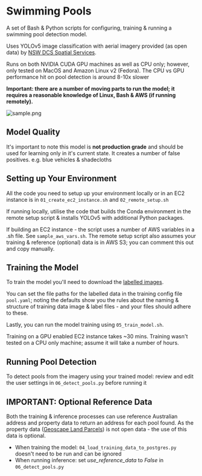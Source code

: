 # Swimming Pools

A set of Bash & Python scripts for configuring, training & running a swimming pool detection model.

Uses YOLOv5 image classification with aerial imagery provided (as open data) by [NSW DCS Spatial Services](https://six.nsw.gov.au/).

Runs on both NVIDIA CUDA GPU machines as well as CPU only; however, only tested on MacOS and Amazon Linux v2 (Fedora). The CPU vs GPU performance hit on pool detection is around 8-10x slower

**Important: there are a number of moving parts to run the model; it requires a reasonable knowledge of Linux, Bash & AWS (if running remotely).**

![sample.png](https://github.com/iag-geo/image-classification/blob/master/sample-images/sample.png "Detected Pools")


## Model Quality

It's important to note this model is **not production grade** and should be used for learning only in it's current state. It creates a number of false positives. e.g. blue vehicles & shadecloths

## Setting up Your Environment

All the code you need to setup up your environment locally or in an EC2 instance is in `01_create_ec2_instance.sh` and `02_remote_setup.sh`

If running locally, utilise the code that builds the Conda environment in the remote setup script & installs YOLOv5 with additional Python packages.

If building an EC2 instance - the script uses a number of AWS variables in a .sh file. See `sample_aws_vars.sh`. The remote setup script also assumes your training & reference (optional) data is in AWS S3; you can comment this out and copy manually.

## Training the Model

To train the model you'll need to download the [labelled images](https://drive.google.com/file/d/1Rj9wxkH15j2bu9HCh3O6WRmYYzZga-0e).

You can set the file paths for the labelled data in the training config file `pool.yaml`; noting the defaults show you the rules about the naming & structure of training data image & label files - and your files should adhere to these.

Lastly, you can run the model training using `05_train_model.sh`.

Training on a GPU enabled EC2 instance takes ~30 mins. Training wasn't tested on a CPU only machine; assume it will take a number of hours.

## Running Pool Detection

To detect pools from the imagery using your trained model: review and edit the user settings in `06_detect_pools.py` before running it

## IMPORTANT: Optional Reference Data

Both the training & inference processes can use reference Australian address and property data to return an address for each pool found. As the property data ([Geoscape Land Parcels](https://geoscape.com.au/data/land-parcels/)) is not open data - the use of this data is optional.
- When training the model: `04_load_training_data_to_postgres.py` doesn't need to be run and can be ignored
- When running inference: set _use_reference_data_ to _False_ in `06_detect_pools.py`
